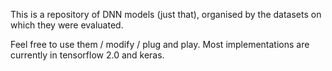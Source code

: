 This is a repository of DNN models (just that), organised by the datasets on which they were evaluated. 

Feel free to use them / modify / plug and play. Most implementations are currently in tensorflow 2.0 and keras.